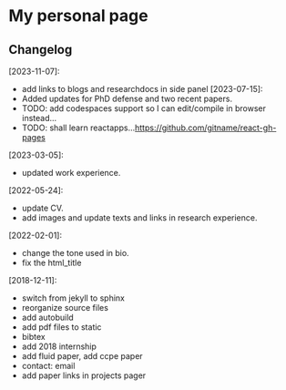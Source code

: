 # My personal page

## Changelog
[2023-11-07]:
* add links to blogs and researchdocs in side panel
[2023-07-15]:
* Added updates for PhD defense and two recent papers.
* TODO: add codespaces support so I can edit/compile in browser instead...
* TODO: shall learn reactapps...https://github.com/gitname/react-gh-pages

[2023-03-05]:
* updated work experience.

[2022-05-24]:
* update CV.
* add images and update texts and links in research experience.

[2022-02-01]:
* change the tone used in bio.
* fix the html\_title

[2018-12-11]:
* switch from jekyll to sphinx
* reorganize source files
* add autobuild
* add pdf files to static
* bibtex
* add 2018 internship
* add fluid paper, add ccpe paper
* contact: email
* add paper links in projects pager
